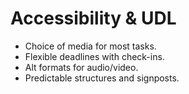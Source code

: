 # Accessibility & UDL
- Choice of media for most tasks.
- Flexible deadlines with check-ins.
- Alt formats for audio/video.
- Predictable structures and signposts.
